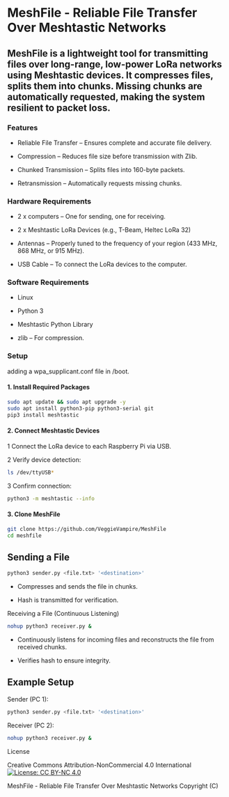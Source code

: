 # MeshFile - Reliable File Transfer Over Meshtastic Networks

## MeshFile is a lightweight tool for transmitting files over long-range, low-power LoRa networks using Meshtastic devices. It compresses files, splits them into chunks. Missing chunks are automatically requested, making the system resilient to packet loss.

### Features

* Reliable File Transfer – Ensures complete and accurate file delivery.

* Compression – Reduces file size before transmission with Zlib.

* Chunked Transmission – Splits files into 160-byte packets.

* Retransmission – Automatically requests missing chunks.

### Hardware Requirements

* 2 x computers – One for sending, one for receiving.

* 2 x Meshtastic LoRa Devices (e.g., T-Beam, Heltec LoRa 32)

* Antennas – Properly tuned to the frequency of your region (433 MHz, 868 MHz, or 915 MHz).

* USB Cable – To connect the LoRa devices to the computer.

### Software Requirements

* Linux

* Python 3

* Meshtastic Python Library

* zlib – For compression.

### Setup
 adding a wpa_supplicant.conf file in /boot.

#### 1. Install Required Packages

```bash
sudo apt update && sudo apt upgrade -y
sudo apt install python3-pip python3-serial git
pip3 install meshtastic
```

#### 2. Connect Meshtastic Devices

1 Connect the LoRa device to each Raspberry Pi via USB.

2 Verify device detection:
```bash
ls /dev/ttyUSB*
```
3 Confirm connection:
```bash
python3 -m meshtastic --info
```
#### 3. Clone MeshFile
```bash
git clone https://github.com/VeggieVampire/MeshFile
cd meshfile
```
## Sending a File
```bash
python3 sender.py <file.txt> '<destination>'
```
* Compresses and sends the file in chunks.

* Hash is transmitted for verification.

Receiving a File (Continuous Listening)
```bash
nohup python3 receiver.py &
```
* Continuously listens for incoming files and reconstructs the file from received chunks.

* Verifies hash to ensure integrity.

## Example Setup

Sender (PC 1):
```bash
python3 sender.py <file.txt> '<destination>'
```
Receiver (PC 2):
```bash
nohup python3 receiver.py &
```
License

Creative Commons Attribution-NonCommercial 4.0 International
[![License: CC BY-NC 4.0](https://img.shields.io/badge/License-CC%20BY--NC%204.0-lightgrey.svg)](http://creativecommons.org/licenses/by-nc/4.0/)

MeshFile - Reliable File Transfer Over Meshtastic Networks
Copyright (C)
